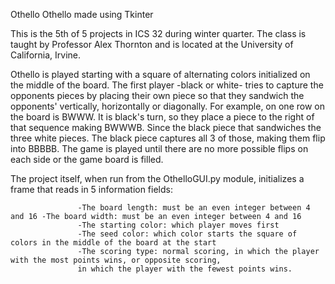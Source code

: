 Othello
Othello made using Tkinter

This is the 5th of 5 projects in ICS 32 during winter quarter. The class is taught by Professor Alex Thornton and is
located at the University of California, Irvine.

Othello is played starting with a square of alternating colors initialized on the middle of the board. The first player
-black or white- tries to capture the opponents pieces by placing their own piece so that they sandwich the opponents' 
vertically, horizontally or diagonally. For example, on one row on the board is BWWW. It is black's turn, so they place a piece to the right of that sequence making BWWWB. Since the black
piece that sandwiches the three white pieces. The black piece captures all 3 of those, making them flip into BBBBB. The game is played
until there are no more possible flips on each side or the game board is filled.

The project itself, when run from the OthelloGUI.py module, initializes a frame that reads in 5 information fields:

                   -The board length: must be an even integer between 4 and 16 -The board width: must be an even integer between 4 and 16
                   -The starting color: which player moves first
                   -The seed color: which color starts the square of colors in the middle of the board at the start 
                   -The scoring type: normal scoring, in which the player with the most points wins, or opposite scoring, 
                   in which the player with the fewest points wins.
